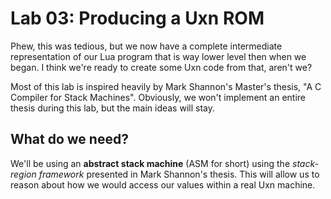 # Lab 03: Producing a Uxn ROM
Phew, this was tedious, but we now have a complete intermediate representation
of our Lua program that is way lower level then when we began. I think we're ready
to create some Uxn code from that, aren't we?

Most of this lab is inspired heavily by Mark Shannon's Master's thesis, "A C Compiler
for Stack Machines". Obviously, we won't implement an entire thesis during this lab,
but the main ideas will stay.

## What do we need?
We'll be using an **abstract stack machine** (ASM for short) using the *stack-region 
framework* presented in Mark Shannon's thesis. This will allow us to reason about 
how we would access our values within a real Uxn machine.


